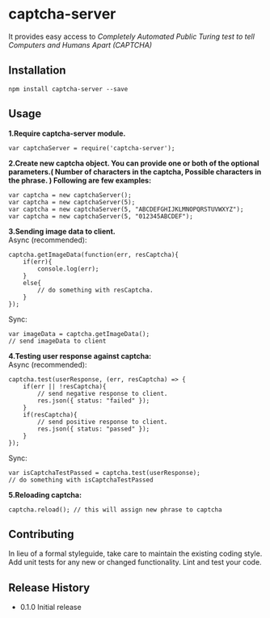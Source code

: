 captcha-server
===========
It provides easy access to *Completely Automated Public Turing test to tell Computers and Humans Apart (CAPTCHA)*

## Installation
	npm install captcha-server --save
## Usage
**1.Require captcha-server module.**
	

    var captchaServer = require('captcha-server');
	
**2.Create new captcha object. You can provide one or both of the optional parameters.( Number of characters in the captcha, Possible characters in the phrase. )  Following are few examples:**  

    var captcha = new captchaServer();
    var captcha = new captchaServer(5);
    var captcha = new captchaServer(5, "ABCDEFGHIJKLMNOPQRSTUVWXYZ");
    var captcha = new captchaServer(5, "012345ABCDEF");
**3.Sending image data to client.**  
	Async (recommended):
	

    captcha.getImageData(function(err, resCaptcha){
   		if(err){
   			console.log(err);
   		}
   		else{
   			// do something with resCaptcha.
   		}
    });  
    
	

Sync:
	

    var imageData = captcha.getImageData();
    // send imageData to client

 **4.Testing user response against captcha:**    
 Async (recommended):
 

    captcha.test(userResponse, (err, resCaptcha) => {
   		if(err || !resCaptcha){
	   		// send negative response to client.
   			res.json({ status: "failed" });
   		}
   		if(resCaptcha){
	   		// send positive response to client.
   			res.json({ status: "passed" });
   		}
   	});
Sync:

    var isCaptchaTestPassed = captcha.test(userResponse);
    // do something with isCaptchaTestPassed
   **5.Reloading captcha:**
   

    captcha.reload(); // this will assign new phrase to captcha

## Contributing

In lieu of a formal styleguide, take care to maintain the existing coding style.
Add unit tests for any new or changed functionality. Lint and test your code.

## Release History

* 0.1.0 Initial release
